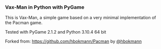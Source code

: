 ### Vax-Man in Python with PyGame

This is Vax-Man, a simple game based on a very minimal implementation of the Pacman game.

Tested with PyGame 2.1.2 and Python 3.10.4 64 bit

Forked from: https://github.com/hbokmann/Pacman by [@hbokmann](https://twitter.com/hbokmann)
